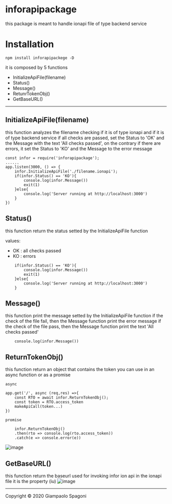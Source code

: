 # inforapipackage

this package is meant to handle ionapi file of type backend service

# Installation

` npm install inforapipackege -D `

it is composed by 5 functions

- InitializeApiFile(filename)
- Status()
- Message()
- RetunrTokenObj()
- GetBaseURL()

<hr>

## InitializeApiFile(filename)
this function analyzes the filename checking if it is of type ionapi and 
if it is of type backend service
if all checks are passed, set the Status to 'OK' and the Message with the text
'All checks passed', on the contrary if there are errors, it set the Status
to 'KO' and the Message to the error message

```
const infor = require('inforapipackage');
......
app.listen(3000, () => {
    infor.InitializeApiFile('./filename.ionapi');
    if(infor.Status() == 'KO'){
        console.log(infor.Message())
        exit(1)
    }else{
        console.log('Server running at http://localhost:3000')
    }
})
```

## Status()
this function return the status setted by the InitializeApiFile function

values:
- OK : all checks passed
- KO : errors

```
    if(infor.Status() == 'KO'){
        console.log(infor.Message())
        exit(1)
    }else{
        console.log('Server running at http://localhost:3000')
    }
```

## Message()
this function print the message setted by the InitializeApiFile function
if the check of the file fail, then the Message function print the error message
if the check of the file pass, then the Message function print the text 'All checks passed'

```
    console.log(infor.Message())
```

## ReturnTokenObj()
this function return an object that contains the token
you can use in an async function or as a promise

```
async

app.get('/', async (req,res) =>{
    const RTO = await infor.ReturnTokenObj();
    const token = RTO.access_token
    makeApiCall(token...)
})

promise

    infor.ReturnTokenObj()
    .then(rto => console.log(rto.access_token))
    .catch(e => console.error(e))
```

![image](https://user-images.githubusercontent.com/22134155/97788174-39f11c80-1bb7-11eb-8fd7-725c48b5b87d.png)


## GetBaseURL()
this function return the baseurl used for invoking infor ion api
in the ionapi file it is the property (iu)
![image](https://user-images.githubusercontent.com/22134155/97805611-7411fb00-1c57-11eb-84b9-a447fbb61c86.png)

<hr>
Copyright &copy; 2020 Giampaolo Spagoni